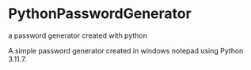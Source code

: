 # PythonPasswordGenerator
a password generator created with python

A simple password generator created in windows notepad using Python 3.11.7. 
